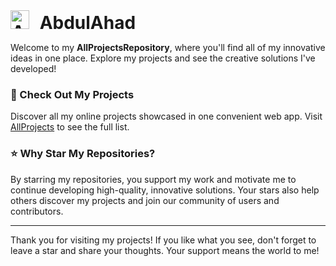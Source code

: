 <h1 style="margin: 0;"><img src="https://ahad324.github.io/AllProjects/Logo.jpg" alt="AbdulAhad Logo" width="30" style="margin-right: 10px;"/> AbdulAhad</h1>

Welcome to my **AllProjectsRepository**, where you'll find all of my innovative ideas in one place. Explore my projects and see the creative solutions I've developed!

### 🌟 Check Out My Projects

Discover all my online projects showcased in one convenient web app. Visit [AllProjects](https://ahad324.github.io/AllProjects/) to see the full list.

### ⭐ Why Star My Repositories?

By starring my repositories, you support my work and motivate me to continue developing high-quality, innovative solutions. Your stars also help others discover my projects and join our community of users and contributors.

---

Thank you for visiting my projects! If you like what you see, don't forget to leave a star and share your thoughts. Your support means the world to me!
